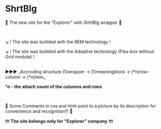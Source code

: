 # ShrtBlg
🔷 The new site for the "Explorer" with SHrtBlg wrapper 🔷

<br>

↘️ ! The site was builided with the BEM technology !

↘️ ! The site was builided with the Adoptive technology (Flex-box without Grid module) !

<br>
▶️▶️▶️ _Accroding structure (1)wrapper -> (1)meaningblock -> (*n)row-column -> (*n)item_


***n - the attach count of the columns and rows**

<br>

🚩 Some Comments in css and html point to a picture by its description for convenience and recognition!!! 🚩


❗❗❗ **The site belongs only for "Explorer" company** ❗❗❗